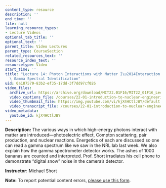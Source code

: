```yaml
---
content_type: resource
description: ''
end_time: ''
file: null
learning_resource_types:
- Lecture Videos
optional_tab_title: ''
optional_text: ''
parent_title: Video Lectures
parent_type: CourseSection
related_resources_text: ''
resource_index_text: ''
resourcetype: Video
start_time: ''
title: "Lecture 14: Photon Interactions with Matter I\u2014Interaction Methods and\
  \ Gamma Spectral Identification"
uid: 0a187579-83b2-ef35-17dd-3f7dd97cf026
video_files:
  archive_url: https://archive.org/download/MIT22.01F16/MIT22_01F16_Lec14_300k.mp4
  video_captions_file: /courses/22-01-introduction-to-nuclear-engineering-and-ionizing-radiation-fall-2016/103aa262c9e65db9abdb2f2ff516ef38_kjX4HCtlJBY.vtt
  video_thumbnail_file: https://img.youtube.com/vi/kjX4HCtlJBY/default.jpg
  video_transcript_file: /courses/22-01-introduction-to-nuclear-engineering-and-ionizing-radiation-fall-2016/4260aa909e13b9fbf443a490ba1f1017_kjX4HCtlJBY.pdf
video_metadata:
  youtube_id: kjX4HCtlJBY
---
```


**Description:** The various ways in which high-energy photons interact with matter are introduced—photoelectric effect, Compton scattering, pair production, and nuclear reactions. Energetics of each are discussed so one can read a gamma spectrum like we saw in the NRL lab last week. We also explain how the gamma spectrometer detector works. The ashes of 1000 bananas are counted and interpreted. Prof. Short irradiates his cell phone to demonstrate “digital snow” noise in the camera’s detector.

**Instructor:** Michael Short

**Note:** To report potential content errors, [please use this form](https://forms.gle/8B2zcUvfCtgJdTdE7).